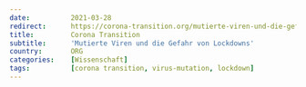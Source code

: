 ```yaml
---
date:          2021-03-28
redirect:      https://corona-transition.org/mutierte-viren-und-die-gefahr-von-lockdowns
title:         Corona Transition
subtitle:      'Mutierte Viren und die Gefahr von Lockdowns'
country:       ORG
categories:    [Wissenschaft]
tags:          [corona transition, virus-mutation, lockdown]
---
```

